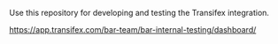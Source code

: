 Use this repository for developing and testing the Transifex integration.

https://app.transifex.com/bar-team/bar-internal-testing/dashboard/
